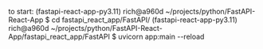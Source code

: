 to start:
(fastapi-react-app-py3.11) rich@a960d ~/projects/python/FastAPI-React-App $ cd fastapi_react_app/FastAPI/
(fastapi-react-app-py3.11) rich@a960d ~/projects/python/FastAPI-React-App/fastapi_react_app/FastAPI $ uvicorn app:main --reload

